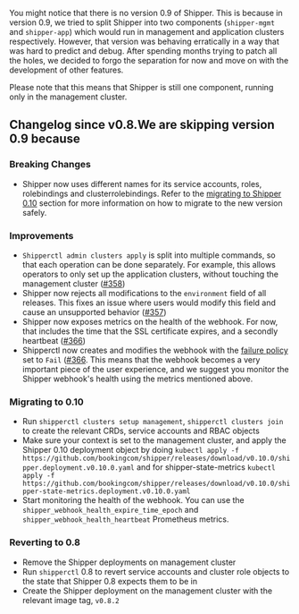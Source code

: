 You might notice that there is no version 0.9 of Shipper. This is
because in version 0.9, we tried to split Shipper into two components
(`shipper-mgmt` and `shipper-app`) which would run in management and
application clusters respectively. However, that version was behaving
erratically in a way that was hard to predict and debug. After
spending months trying to patch all the holes, we decided to forgo the
separation for now and move on with the development of other features.

Please note that this means that Shipper is still one component,
running only in the management cluster.

## Changelog since v0.8.We are skipping version 0.9 because

### Breaking Changes

* Shipper now uses different names for its service accounts, roles,
  rolebindings and clusterrolebindings. Refer to the [migrating to Shipper 0.10][] 
  section for more information on how to migrate to
  the new version safely.

### Improvements

* `Shipperctl admin clusters apply` is split into multiple commands,
  so that each operation can be done separately. For example, this
  allows operators to only set up the application clusters, without
  touching the management cluster ([#358][])
* Shipper now rejects all modifications to the `environment` field of
  all releases. This fixes an issue where users would modify this
  field and cause an unsupported behavior ([#357][])
* Shipper now exposes metrics on the health of the webhook. For now,
  that includes the time that the SSL certificate expires, and a secondly
  heartbeat ([#366][])
* Shipperctl now creates and modifies the webhook with the [failure
  policy][] set to `Fail` ([#366][]. This means that the webhook
  becomes a very important piece of the user experience, and we
  suggest you monitor the Shipper webhook's health using the metrics
  mentioned above.

### Migrating to 0.10

- Run `shipperctl clusters setup management`, `shipperctl clusters
  join` to create the
  relevant CRDs, service accounts and RBAC objects
- Make sure your context is set to the management cluster, and apply
  the Shipper 0.10 deployment object by doing `kubectl apply
  -f
  https://github.com/bookingcom/shipper/releases/download/v0.10.0/shipper.deployment.v0.10.0.yaml`
  and for shipper-state-metrics `kubectl apply -f
  https://github.com/bookingcom/shipper/releases/download/v0.10.0/shipper-state-metrics.deployment.v0.10.0.yaml`
- Start monitoring the health of the webhook. You can use the
  `shipper_webhook_health_expire_time_epoch` and
  `shipper_webhook_health_heartbeat` Prometheus metrics.
  
### Reverting to 0.8

- Remove the Shipper deployments on management cluster
- Run `shipperctl` 0.8 to revert service accounts and cluster role objects
  to the state that Shipper 0.8
  expects them to be in
- Create the Shipper deployment on the management cluster with the
  relevant image tag, `v0.8.2`

[migrating to Shipper 0.10]: #Migrating-to-0.10
[#358]: https://github.com/bookingcom/shipper/pull/358
[#366]: https://github.com/bookingcom/shipper/pull/366
[#357]: https://github.com/bookingcom/shipper/pull/357
[failure policy]: https://kubernetes.io/docs/reference/access-authn-authz/extensible-admission-controllers/#failure-policy
